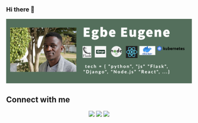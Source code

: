 ### Hi there 👋
![banner](https://github.com/eugeneegbe/eugeneegbe/blob/main/Screenshot%202023-01-27%20at%2014.22.24.png)
<br >
## Connect with me

<p align="center">
    <a href="https://www.linkedin.com/in/egbe-eugene/" alt="LinkedIn">
        <img src="https://img.shields.io/badge/-LinkedIn-blue?style=flat-square&logo=linkedin" /></a>
    <a href="https://twitter.com/newDeal23" alt="Twitter">
        <img src="https://img.shields.io/badge/-twitter-blue?style=flat-square&logo=twitter&logoColor=white" /></a>
    <a href="https://about.me/egbe.eugene" alt="portfolio">
        <img src="https://img.shields.io/badge/eugene-portfolio-white?logo=circle&logoColor=blue&style=flat-square" /></a>
</p>

